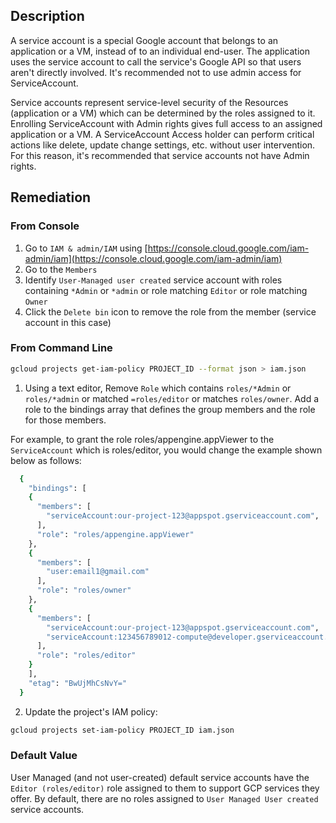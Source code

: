 ## Description

A service account is a special Google account that belongs to an application or a VM, instead of to an individual end-user. The application uses the service account to call the service's Google API so that users aren't directly involved. It's recommended not to use admin access
for ServiceAccount.

Service accounts represent service-level security of the Resources (application or a VM) which can be determined by the roles assigned to it. Enrolling ServiceAccount with Admin rights gives full access to an assigned application or a VM. A ServiceAccount Access holder can perform critical actions like delete, update change settings, etc. without user intervention. For this reason, it's recommended that service accounts not have Admin
rights.

## Remediation

### From Console

1. Go to `IAM & admin/IAM` using [https://console.cloud.google.com/iam-admin/iam](https://console.cloud.google.com/iam-admin/iam)
2. Go to the `Members`
3. Identify `User-Managed user created` service account with roles containing `*Admin` or `*admin` or role matching `Editor` or role matching `Owner`
4. Click the `Delete bin` icon to remove the role from the member (service account in this case)

### From Command Line

```bash
gcloud projects get-iam-policy PROJECT_ID --format json > iam.json
```

  1. Using a text editor, Remove `Role` which contains `roles/*Admin` or `roles/*admin` or matched `=roles/editor` or matches `roles/owner`. Add a role to the bindings array that defines the group members and the role for those members.

For example, to grant the role roles/appengine.appViewer to the `ServiceAccount` which is roles/editor, you would change the example shown below as follows:

```bash
  {
    "bindings": [
    {
      "members": [
        "serviceAccount:our-project-123@appspot.gserviceaccount.com",
      ],
      "role": "roles/appengine.appViewer"
    },
    {
      "members": [
        "user:email1@gmail.com"
      ],
      "role": "roles/owner"
    },
    {
      "members": [
        "serviceAccount:our-project-123@appspot.gserviceaccount.com",
        "serviceAccount:123456789012-compute@developer.gserviceaccount.com"
      ],
      "role": "roles/editor"
    }
    ],
    "etag": "BwUjMhCsNvY="
  }
```

  2. Update the project's IAM policy:

```bash
gcloud projects set-iam-policy PROJECT_ID iam.json
```

### Default Value

User Managed (and not user-created) default service accounts have the `Editor (roles/editor)` role assigned to them to support GCP services they offer.
By default, there are no roles assigned to `User Managed User created` service accounts.
